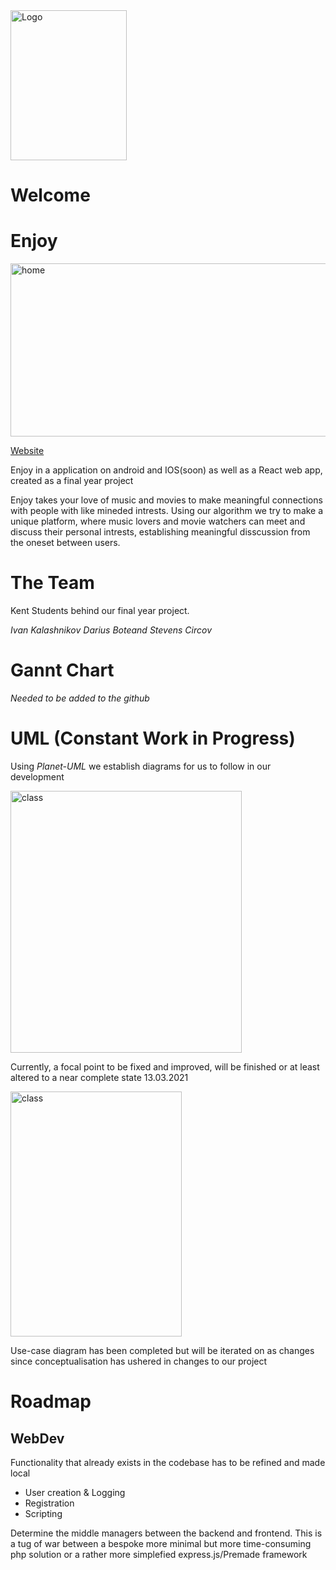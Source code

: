 <img src="https://enjoys.cool/SandBox/logo.png" alt="Logo" width="186" height="240" class="jop-noMdConv">

# Welcome

# Enjoy

<img src="https://enjoys.cool/SandBox/home.png" alt="home" width="526" height="277" class="jop-noMdConv">

[Website](/usr/share/joplin-desktop/resources/app.asar/enjoys.cool "enjoys.cool")

Enjoy in a application on android and IOS(soon) as well as a React web app, created as a final year project

Enjoy takes your love of music and movies to make meaningful connections with people with like mineded intrests.
Using our algorithm we try to make a unique platform, where music lovers and movie watchers can meet and discuss
their personal intrests, establishing meaningful disscussion from the oneset between users.

# The Team

Kent Students behind our final year project.

*Ivan Kalashnikov*
*Darius Boteand*
*Stevens Circov*

# Gannt Chart

*Needed to be added to the github*

# UML (Constant Work in Progress)

Using *Planet-UML* we establish diagrams for us to follow in our development

<img src="https://enjoys.cool/SandBox/class.png" alt="class" width="370" height="419" class="jop-noMdConv">

Currently, a focal point to be fixed and improved, will be finished or at least altered to a near complete state 13.03.2021

<img src="https://enjoys.cool/SandBox/usecase.png" alt="class" width="274" height="392" class="jop-noMdConv">

Use-case diagram has been completed but will be iterated on as changes since conceptualisation has ushered in changes to our project

# Roadmap

## WebDev

Functionality that already exists in the codebase has to be refined and made local
* User creation & Logging
* Registration 
* Scripting

Determine the middle managers between the backend and frontend.
This is a tug of war between a bespoke more minimal but more time-consuming php solution or a rather more simplefied express.js/Premade framework

